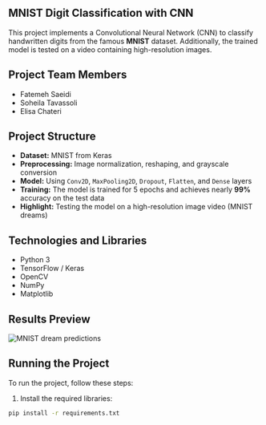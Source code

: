 ## MNIST Digit Classification with CNN

This project implements a Convolutional Neural Network (CNN) to classify handwritten digits from the famous **MNIST** dataset. Additionally, the trained model is tested on a video containing high-resolution images.

## Project Team Members
- Fatemeh Saeidi  
- Soheila Tavassoli  
- Elisa Chateri

## Project Structure

- **Dataset:** MNIST from Keras  
- **Preprocessing:** Image normalization, reshaping, and grayscale conversion  
- **Model:** Using `Conv2D`, `MaxPooling2D`, `Dropout`, `Flatten`, and `Dense` layers  
- **Training:** The model is trained for 5 epochs and achieves nearly **99%** accuracy on the test data  
- **Highlight:** Testing the model on a high-resolution image video (MNIST dreams)

## Technologies and Libraries

- Python 3  
- TensorFlow / Keras  
- OpenCV  
- NumPy  
- Matplotlib

## Results Preview

![MNIST dream predictions](https://i.imgur.com/eMF9FOG.gif)

## Running the Project

To run the project, follow these steps:

1. Install the required libraries:
```bash
pip install -r requirements.txt

